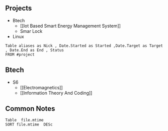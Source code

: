 
## Projects
- Btech 
	- [[Iot Based Smart Energy Management System]]
	- Smar Lock
- Linux

```dataview
Table aliases as Nick , Date.Started as Started ,Date.Target as Target , Date.End as End , Status
FROM #project

```

## Btech

- S6
	- [[Electromagnetics]]
	- [[Information Theory And Coding]]

## Common Notes

```dataview
Table  file.mtime 
SORT file.mtime  DESc

```
